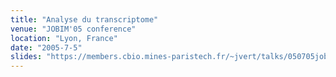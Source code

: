```yaml
---
title: "Analyse du transcriptome"
venue: "JOBIM'05 conference"
location: "Lyon, France"
date: "2005-7-5"
slides: "https://members.cbio.mines-paristech.fr/~jvert/talks/050705jobim/jobim.pdf"
---
```

